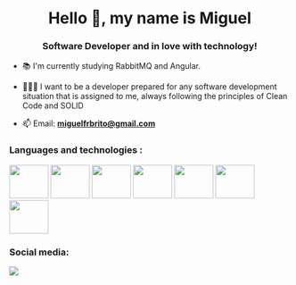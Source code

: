 <h1 align="center">Hello 👋, my name is Miguel</h1>
<h3 align="center">Software Developer and in love with technology!</h3>

- 📚 I'm currently studying RabbitMQ and Angular.

- 👨🏽‍💻 I want to be a developer prepared for any software development situation that is assigned to me, always following the principles of Clean Code and SOLID

- 📫 Email: **miguelfrbrito@gmail.com**

<h3 align="left">Languages and technologies :</h3>
  <div>
  <img height="60" width="70" src="https://cdn.jsdelivr.net/gh/devicons/devicon/icons/csharp/csharp-original.svg" />
  <img height="60" width="70" src="https://cdn.jsdelivr.net/gh/devicons/devicon/icons/dotnetcore/dotnetcore-original.svg" />
  <img height="60" width="70" src="https://cdn.jsdelivr.net/gh/devicons/devicon@latest/icons/angular/angular-original.svg" />      
  <img height="60" width="70" src="https://cdn.jsdelivr.net/gh/devicons/devicon/icons/typescript/typescript-original.svg" />
  <img height="60" width="70" src="https://cdn.jsdelivr.net/gh/devicons/devicon/icons/javascript/javascript-original.svg" />
  <img height="60" width="70" src="https://cdn.jsdelivr.net/gh/devicons/devicon/icons/nodejs/nodejs-original.svg" />          
  <img height="60" width="70" src="https://cdn.jsdelivr.net/gh/devicons/devicon/icons/git/git-original.svg" />   
  </div>

<h3 align="left">Social media:</h3>
<div> 
  <a href="https://www.linkedin.com/in/mrbrito/" target="_blank"><img src="https://img.shields.io/badge/-LinkedIn-%230077B5?style=for-the-badge&logo=linkedin&logoColor=white" target="_blank"></a> 
</div>




